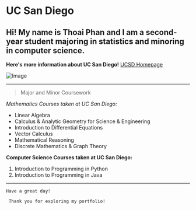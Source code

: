 # UC San Diego
## Hi! My name is Thoai Phan and I am a second-year student majoring in statistics and minoring in computer science.

**Here's more information about UC San Diego!**
[UCSD Homepage](https://ucsd.edu/)

![Image](https://bloximages.newyork1.vip.townnews.com/sandiegomagazine.com/content/tncms/assets/v3/editorial/7/a0/7a036583-82c4-56c4-9401-7bae826ed6cd/5e18a5a3dd0f1.image.jpg)
___

> Major and Minor Coursework

*Mathematics Courses taken at UC San Diego:*
* Linear Algebra
* Calculus & Analytic Geometry for Science & Engineering
* Introduction to Differential Equations
* Vector Calculus
* Mathematical Reasoning
* Discrete Mathematics & Graph Theory

**Computer Science Courses taken at UC San Diego:**
1. Introduction to Programming in Python
2. Introduction to Programming in Java
___

`Have a great day!`

```
 Thank you for exploring my portfolio!
````
